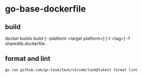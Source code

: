 # go-base-dockerfile

## build

docker buildx build [--platform \<target platform\>] [-t \<tag\>] -f sharedlib.dockerfile .

## format and lint

```sh
go run github.com/go-task/task/v3/cmd/task@latest format lint
```

